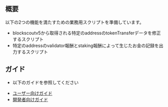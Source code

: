 ## 概要

以下の2つの機能を満たすための業務用スクリプトを準備しています。

- blockscoutv5から取得される特定のaddressのtokenTransferデータを修正するスクリプト
- 特定のaddressのvalidator報酬とstaking報酬によって生じたお金の記録を出力するスクリプト

## ガイド

* 以下のガイドを参照してください

- [ユーザー向けガイド](./doc/user_guide.md)
- [開発者向けガイド](./doc/developer_guide.md)


